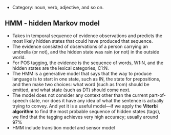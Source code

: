 - Category: noun, verb, adjective, and so on.
##  HMM - hidden Markov model
- Takes in temporal sequence of evidence observations and predicts the most likely hidden states that could have produced that sequence.
- The evidence consisted of observations of a person carrying an umbrella (or not), and the hidden state was rain (or not) in the outside world.
- For POS tagging, the evidence is the sequence of words, W1:N, and the hidden states are the lexical categories, C1:N.
- The HMM is a generative model that says that the way to produce language is to start in one state, such as IN, the state for prepositions, and then make two choices: what word (such as from) should be emitted, and what state (such as DT) should come next. 
- The model does not consider any context other than the current part-of-speech state, nor does it have any idea of what the sentence is actually trying to convey. And yet it is a useful model—if we apply the **Viterbi algorithm** to find the most probable sequence of hidden states (tags), we find that the tagging achieves very high accuracy; usually around 97%
- HMM include transition model and sensor model